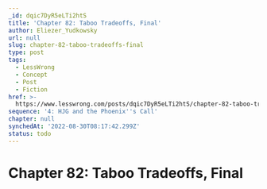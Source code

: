 ```yaml
---
_id: dqic7DyR5eLTi2htS
title: 'Chapter 82: Taboo Tradeoffs, Final'
author: Eliezer_Yudkowsky
url: null
slug: chapter-82-taboo-tradeoffs-final
type: post
tags:
  - LessWrong
  - Concept
  - Post
  - Fiction
href: >-
  https://www.lesswrong.com/posts/dqic7DyR5eLTi2htS/chapter-82-taboo-tradeoffs-final
sequence: '4: HJG and the Phoenix''s Call'
chapter: null
synchedAt: '2022-08-30T08:17:42.299Z'
status: todo
---
```


# Chapter 82: Taboo Tradeoffs, Final

